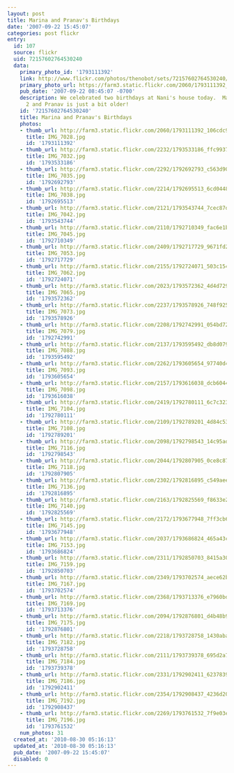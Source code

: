 ```yaml
---
layout: post
title: Marina and Pranav's Birthdays
date: '2007-09-22 15:45:07'
categories: post flickr
entry:
  id: 107
  source: flickr
  uid: 72157602764530240
  data:
    primary_photo_id: '1793111392'
    link: http://www.flickr.com/photos/thenobot/sets/72157602764530240/
    primary_photo_url: https://farm3.static.flickr.com/2060/1793111392_106cdc9570_m.jpg
    pub_date: '2007-09-22 08:45:07 -0700'
    description: We celebrated two birthdays at Nani's house today.  Marina turned
      2 and Pranav is just a bit older!
    id: '72157602764530240'
    title: Marina and Pranav's Birthdays
    photos:
    - thumb_url: http://farm3.static.flickr.com/2060/1793111392_106cdc9570_s.jpg
      title: IMG_7028.jpg
      id: '1793111392'
    - thumb_url: http://farm3.static.flickr.com/2232/1793533186_ffc9937277_s.jpg
      title: IMG_7032.jpg
      id: '1793533186'
    - thumb_url: http://farm3.static.flickr.com/2292/1792692793_c563d90ba4_s.jpg
      title: IMG_7035.jpg
      id: '1792692793'
    - thumb_url: http://farm3.static.flickr.com/2214/1792695513_6cd0448081_s.jpg
      title: IMG_7038.jpg
      id: '1792695513'
    - thumb_url: http://farm3.static.flickr.com/2121/1793543744_7cec87d577_s.jpg
      title: IMG_7042.jpg
      id: '1793543744'
    - thumb_url: http://farm3.static.flickr.com/2110/1792710349_fac6e1bd09_s.jpg
      title: IMG_7045.jpg
      id: '1792710349'
    - thumb_url: http://farm3.static.flickr.com/2409/1792717729_9671fd231c_s.jpg
      title: IMG_7053.jpg
      id: '1792717729'
    - thumb_url: http://farm3.static.flickr.com/2155/1792724071_503c154430_s.jpg
      title: IMG_7062.jpg
      id: '1792724071'
    - thumb_url: http://farm3.static.flickr.com/2023/1793572362_4d4d7298b5_s.jpg
      title: IMG_7065.jpg
      id: '1793572362'
    - thumb_url: http://farm3.static.flickr.com/2237/1793578926_748f925e94_s.jpg
      title: IMG_7073.jpg
      id: '1793578926'
    - thumb_url: http://farm3.static.flickr.com/2208/1792742991_054bd72f2e_s.jpg
      title: IMG_7079.jpg
      id: '1792742991'
    - thumb_url: http://farm3.static.flickr.com/2137/1793595492_db8d079d2f_s.jpg
      title: IMG_7088.jpg
      id: '1793595492'
    - thumb_url: http://farm3.static.flickr.com/2262/1793605654_97740d4ffe_s.jpg
      title: IMG_7093.jpg
      id: '1793605654'
    - thumb_url: http://farm3.static.flickr.com/2157/1793616038_dcb6044d2c_s.jpg
      title: IMG_7098.jpg
      id: '1793616038'
    - thumb_url: http://farm3.static.flickr.com/2419/1792780111_6c7c323803_s.jpg
      title: IMG_7104.jpg
      id: '1792780111'
    - thumb_url: http://farm3.static.flickr.com/2109/1792789201_4d84c53283_s.jpg
      title: IMG_7108.jpg
      id: '1792789201'
    - thumb_url: http://farm3.static.flickr.com/2098/1792798543_14c95ad042_s.jpg
      title: IMG_7116.jpg
      id: '1792798543'
    - thumb_url: http://farm3.static.flickr.com/2044/1792807905_0ce8c87680_s.jpg
      title: IMG_7118.jpg
      id: '1792807905'
    - thumb_url: http://farm3.static.flickr.com/2302/1792816895_c549aeeef4_s.jpg
      title: IMG_7136.jpg
      id: '1792816895'
    - thumb_url: http://farm3.static.flickr.com/2163/1792825569_f8633e253c_s.jpg
      title: IMG_7140.jpg
      id: '1792825569'
    - thumb_url: http://farm3.static.flickr.com/2172/1793677948_7ff3cb6d46_s.jpg
      title: IMG_7145.jpg
      id: '1793677948'
    - thumb_url: http://farm3.static.flickr.com/2037/1793686824_465a43c1bb_s.jpg
      title: IMG_7153.jpg
      id: '1793686824'
    - thumb_url: http://farm3.static.flickr.com/2311/1792850703_8415a3098c_s.jpg
      title: IMG_7159.jpg
      id: '1792850703'
    - thumb_url: http://farm3.static.flickr.com/2349/1793702574_aece62b72c_s.jpg
      title: IMG_7167.jpg
      id: '1793702574'
    - thumb_url: http://farm3.static.flickr.com/2368/1793713376_e7960bd68b_s.jpg
      title: IMG_7169.jpg
      id: '1793713376'
    - thumb_url: http://farm3.static.flickr.com/2094/1792876801_d4b48b99e2_s.jpg
      title: IMG_7175.jpg
      id: '1792876801'
    - thumb_url: http://farm3.static.flickr.com/2218/1793728758_1430aba019_s.jpg
      title: IMG_7182.jpg
      id: '1793728758'
    - thumb_url: http://farm3.static.flickr.com/2111/1793739378_695d2a7a83_s.jpg
      title: IMG_7184.jpg
      id: '1793739378'
    - thumb_url: http://farm3.static.flickr.com/2331/1792902411_6237839190_s.jpg
      title: IMG_7186.jpg
      id: '1792902411'
    - thumb_url: http://farm3.static.flickr.com/2354/1792908437_4236d20bd7_s.jpg
      title: IMG_7192.jpg
      id: '1792908437'
    - thumb_url: http://farm3.static.flickr.com/2269/1793761532_7f9e03e21b_s.jpg
      title: IMG_7196.jpg
      id: '1793761532'
    num_photos: 31
  created_at: '2010-08-30 05:16:13'
  updated_at: '2010-08-30 05:16:13'
  pub_date: '2007-09-22 15:45:07'
  disabled: 0
---
```

